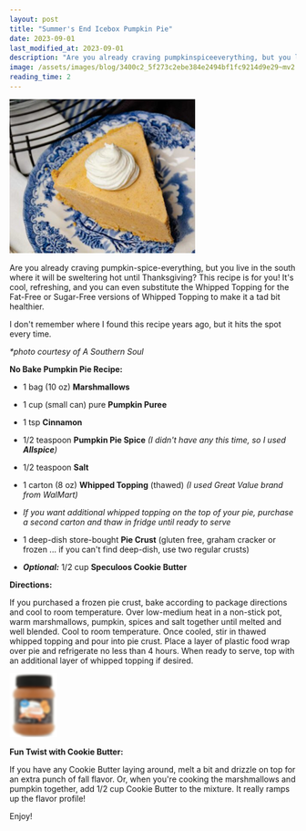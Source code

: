 ```yaml
---
layout: post
title: "Summer's End Icebox Pumpkin Pie"
date: 2023-09-01
last_modified_at: 2023-09-01
description: "Are you already craving pumpkinspiceeverything, but you live in the south where it will be sweltering hot until Thanksgiving? This recipe is for you! It's cool, refreshing, and yo…"
image: /assets/images/blog/3400c2_5f273c2ebe384e2494bf1fc9214d9e29~mv2.png
reading_time: 2
---
```


![ree](/assets/images/blog/3400c2_5f273c2ebe384e2494bf1fc9214d9e29~mv2.png)

Are you already craving pumpkin-spice-everything, but you live in the south where it will be sweltering hot until Thanksgiving? This recipe is for you! It's cool, refreshing, and you can even substitute the Whipped Topping for the Fat-Free or Sugar-Free versions of Whipped Topping to make it a tad bit healthier.

I don't remember where I found this recipe years ago, but it hits the spot every time.

_\*photo courtesy of A Southern Soul_

**No Bake Pumpkin Pie Recipe:**

*   1 bag (10 oz) **Marshmallows**
    
*   1 cup (small can) pure **Pumpkin Puree**
    
*   1 tsp **Cinnamon**
    
*   1/2 teaspoon **Pumpkin Pie Spice** _(I didn't have any this time, so I used_ **_Allspice_**_)_
    
*   1/2 teaspoon **Salt**
    
*   1 carton (8 oz) **Whipped Topping** (thawed) _(I used Great Value brand from WalMart)_
    
*   _If you want additional whipped topping on the top of your pie, purchase a second carton and thaw in fridge until ready to serve_
    
*   1 deep-dish store-bought **Pie Crust** (gluten free, graham cracker or frozen ... if you can't find deep-dish, use two regular crusts)
    
*   **_Optional:_** 1/2 cup **Speculoos Cookie Butter**
    

**Directions:**

If you purchased a frozen pie crust, bake according to package directions and cool to room temperature. Over low-medium heat in a non-stick pot, warm marshmallows, pumpkin, spices and salt together until melted and well blended. Cool to room temperature. Once cooled, stir in thawed whipped topping and pour into pie crust. Place a layer of plastic food wrap over pie and refrigerate no less than 4 hours. When ready to serve, top with an additional layer of whipped topping if desired.

![ree](/assets/images/blog/3400c2_85b62d3800df45cab7d63738d063f1a1~mv2.png)

**Fun Twist with Cookie Butter:**

If you have any Cookie Butter laying around, melt a bit and drizzle on top for an extra punch of fall flavor. Or, when you're cooking the marshmallows and pumpkin together, add 1/2 cup Cookie Butter to the mixture. It really ramps up the flavor profile!

Enjoy!
